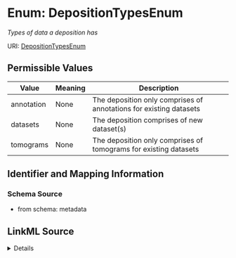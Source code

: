# Enum: DepositionTypesEnum




_Types of data a deposition has_



URI: [DepositionTypesEnum](DepositionTypesEnum.md)

## Permissible Values

| Value | Meaning | Description |
| --- | --- | --- |
| annotation | None | The deposition only comprises of annotations for existing datasets |
| datasets | None | The deposition comprises of new dataset(s) |
| tomograms | None | The deposition only comprises of tomograms for existing datasets |









## Identifier and Mapping Information







### Schema Source


* from schema: metadata




## LinkML Source

<details>
```yaml
name: deposition_types_enum
description: Types of data a deposition has
from_schema: metadata
rank: 1000
permissible_values:
  annotation:
    text: annotation
    description: The deposition only comprises of annotations for existing datasets
  datasets:
    text: datasets
    description: The deposition comprises of new dataset(s).
  tomograms:
    text: tomograms
    description: The deposition only comprises of tomograms for existing datasets

```
</details>
